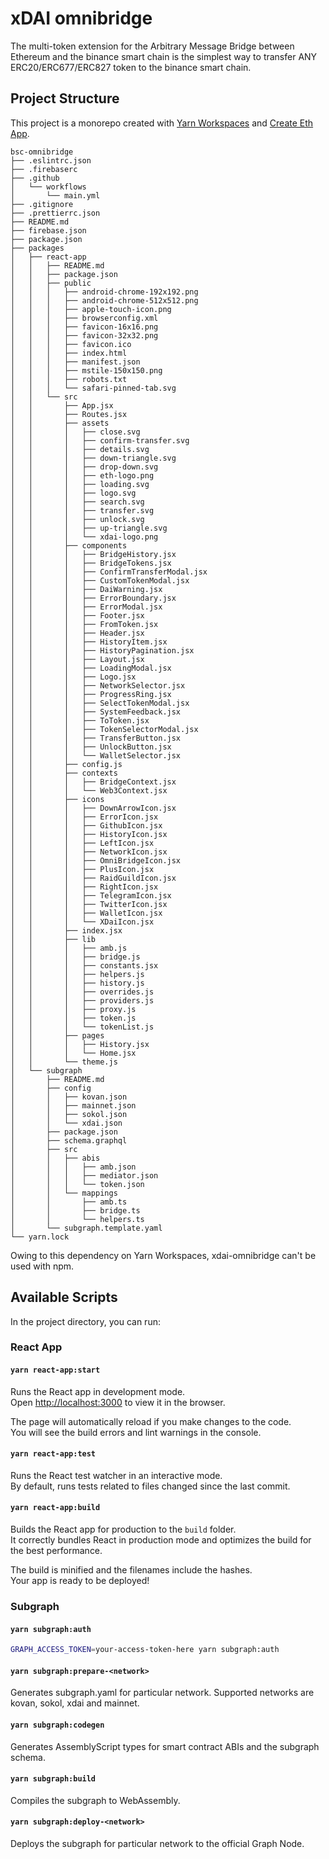# xDAI omnibridge

The multi-token extension for the Arbitrary Message Bridge between Ethereum and the binance smart chain is the simplest way to transfer ANY ERC20/ERC677/ERC827 token to the binance smart chain.

## Project Structure

This project is a monorepo created with [Yarn Workspaces](https://classic.yarnpkg.com/en/docs/workspaces/) and [Create Eth App](https://github.com/paulrberg/create-eth-app).

[comment]: # 'git ls-tree -r --name-only HEAD | tree --fromfile'

```
bsc-omnibridge
├── .eslintrc.json
├── .firebaserc
├── .github
│   └── workflows
│       └── main.yml
├── .gitignore
├── .prettierrc.json
├── README.md
├── firebase.json
├── package.json
├── packages
│   ├── react-app
│   │   ├── README.md
│   │   ├── package.json
│   │   ├── public
│   │   │   ├── android-chrome-192x192.png
│   │   │   ├── android-chrome-512x512.png
│   │   │   ├── apple-touch-icon.png
│   │   │   ├── browserconfig.xml
│   │   │   ├── favicon-16x16.png
│   │   │   ├── favicon-32x32.png
│   │   │   ├── favicon.ico
│   │   │   ├── index.html
│   │   │   ├── manifest.json
│   │   │   ├── mstile-150x150.png
│   │   │   ├── robots.txt
│   │   │   └── safari-pinned-tab.svg
│   │   └── src
│   │       ├── App.jsx
│   │       ├── Routes.jsx
│   │       ├── assets
│   │       │   ├── close.svg
│   │       │   ├── confirm-transfer.svg
│   │       │   ├── details.svg
│   │       │   ├── down-triangle.svg
│   │       │   ├── drop-down.svg
│   │       │   ├── eth-logo.png
│   │       │   ├── loading.svg
│   │       │   ├── logo.svg
│   │       │   ├── search.svg
│   │       │   ├── transfer.svg
│   │       │   ├── unlock.svg
│   │       │   ├── up-triangle.svg
│   │       │   └── xdai-logo.png
│   │       ├── components
│   │       │   ├── BridgeHistory.jsx
│   │       │   ├── BridgeTokens.jsx
│   │       │   ├── ConfirmTransferModal.jsx
│   │       │   ├── CustomTokenModal.jsx
│   │       │   ├── DaiWarning.jsx
│   │       │   ├── ErrorBoundary.jsx
│   │       │   ├── ErrorModal.jsx
│   │       │   ├── Footer.jsx
│   │       │   ├── FromToken.jsx
│   │       │   ├── Header.jsx
│   │       │   ├── HistoryItem.jsx
│   │       │   ├── HistoryPagination.jsx
│   │       │   ├── Layout.jsx
│   │       │   ├── LoadingModal.jsx
│   │       │   ├── Logo.jsx
│   │       │   ├── NetworkSelector.jsx
│   │       │   ├── ProgressRing.jsx
│   │       │   ├── SelectTokenModal.jsx
│   │       │   ├── SystemFeedback.jsx
│   │       │   ├── ToToken.jsx
│   │       │   ├── TokenSelectorModal.jsx
│   │       │   ├── TransferButton.jsx
│   │       │   ├── UnlockButton.jsx
│   │       │   └── WalletSelector.jsx
│   │       ├── config.js
│   │       ├── contexts
│   │       │   ├── BridgeContext.jsx
│   │       │   └── Web3Context.jsx
│   │       ├── icons
│   │       │   ├── DownArrowIcon.jsx
│   │       │   ├── ErrorIcon.jsx
│   │       │   ├── GithubIcon.jsx
│   │       │   ├── HistoryIcon.jsx
│   │       │   ├── LeftIcon.jsx
│   │       │   ├── NetworkIcon.jsx
│   │       │   ├── OmniBridgeIcon.jsx
│   │       │   ├── PlusIcon.jsx
│   │       │   ├── RaidGuildIcon.jsx
│   │       │   ├── RightIcon.jsx
│   │       │   ├── TelegramIcon.jsx
│   │       │   ├── TwitterIcon.jsx
│   │       │   ├── WalletIcon.jsx
│   │       │   └── XDaiIcon.jsx
│   │       ├── index.jsx
│   │       ├── lib
│   │       │   ├── amb.js
│   │       │   ├── bridge.js
│   │       │   ├── constants.jsx
│   │       │   ├── helpers.js
│   │       │   ├── history.js
│   │       │   ├── overrides.js
│   │       │   ├── providers.js
│   │       │   ├── proxy.js
│   │       │   ├── token.js
│   │       │   └── tokenList.js
│   │       ├── pages
│   │       │   ├── History.jsx
│   │       │   └── Home.jsx
│   │       └── theme.js
│   └── subgraph
│       ├── README.md
│       ├── config
│       │   ├── kovan.json
│       │   ├── mainnet.json
│       │   ├── sokol.json
│       │   └── xdai.json
│       ├── package.json
│       ├── schema.graphql
│       ├── src
│       │   ├── abis
│       │   │   ├── amb.json
│       │   │   ├── mediator.json
│       │   │   └── token.json
│       │   └── mappings
│       │       ├── amb.ts
│       │       ├── bridge.ts
│       │       └── helpers.ts
│       └── subgraph.template.yaml
└── yarn.lock
```

Owing to this dependency on Yarn Workspaces, xdai-omnibridge can't be used with npm.

## Available Scripts

In the project directory, you can run:

### React App

#### `yarn react-app:start`

Runs the React app in development mode.<br>
Open [http://localhost:3000](http://localhost:3000) to view it in the browser.

The page will automatically reload if you make changes to the code.<br>
You will see the build errors and lint warnings in the console.

#### `yarn react-app:test`

Runs the React test watcher in an interactive mode.<br>
By default, runs tests related to files changed since the last commit.

#### `yarn react-app:build`

Builds the React app for production to the `build` folder.<br />
It correctly bundles React in production mode and optimizes the build for the best performance.

The build is minified and the filenames include the hashes.<br />
Your app is ready to be deployed!

### Subgraph

#### `yarn subgraph:auth`

```sh
GRAPH_ACCESS_TOKEN=your-access-token-here yarn subgraph:auth
```

#### `yarn subgraph:prepare-<network>`

Generates subgraph.yaml for particular network.
Supported networks are kovan, sokol, xdai and mainnet.

#### `yarn subgraph:codegen`

Generates AssemblyScript types for smart contract ABIs and the subgraph schema.

#### `yarn subgraph:build`

Compiles the subgraph to WebAssembly.

#### `yarn subgraph:deploy-<network>`

Deploys the subgraph for particular network to the official Graph Node.<br/>
